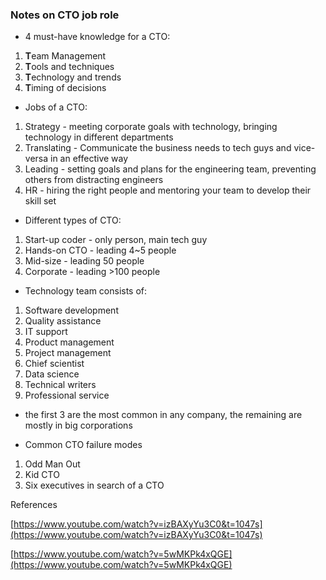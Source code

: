 ### Notes on CTO job role

* 4 must-have knowledge for a CTO:
1. **T**eam Management
2. **T**ools and techniques
3. **T**echnology and trends
4. **T**iming of decisions

* Jobs of a CTO:
1. Strategy - meeting corporate goals with technology, bringing technology in different departments
2. Translating - Communicate the business needs to tech guys and vice-versa in an effective way
3. Leading - setting goals and plans for the engineering team, preventing others from distracting engineers
4. HR - hiring the right people and mentoring your team to develop their skill set

* Different types of CTO:
1. Start-up coder - only person, main tech guy
2. Hands-on CTO - leading 4~5 people
3. Mid-size - leading 50 people
4. Corporate - leading >100 people

* Technology team consists of:
1. Software development
2. Quality assistance
3. IT support
4. Product management
5. Project management
6. Chief scientist
7. Data science
8. Technical writers
9. Professional service

- the first 3 are the most common in any company, the remaining are mostly in big corporations

* Common CTO failure modes
1. Odd Man Out
2. Kid CTO
3. Six executives in search of a CTO

References

[https://www.youtube.com/watch?v=izBAXyYu3C0&t=1047s](https://www.youtube.com/watch?v=izBAXyYu3C0&t=1047s)

[https://www.youtube.com/watch?v=5wMKPk4xQGE](https://www.youtube.com/watch?v=5wMKPk4xQGE)
